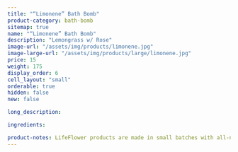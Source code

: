 ```yaml
---
title: "“Limonene” Bath Bomb"
product-category: bath-bomb
sitemap: true
name: "“Limonene” Bath Bomb"
description: "Lemongrass w/ Rose"
image-url: "/assets/img/products/limonene.jpg"
image-large-url: "/assets/img/products/large/limonene.jpg"
price: 15
weight: 175
display_order: 6
cell_layout: "small"
orderable: true
hidden: false
new: false

long_description:

ingredients:

product-notes: LifeFlower products are made in small batches with all-natural and boutique ingredients. Most orders are processed within 3 days of being placed.
---
```

